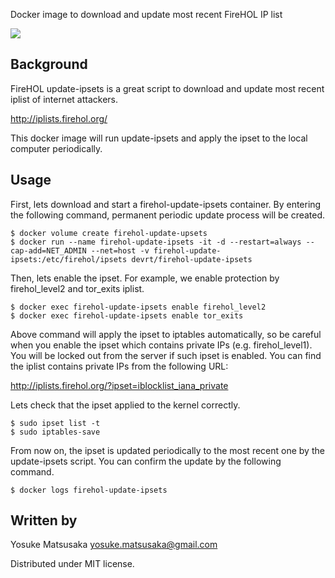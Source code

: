 Docker image to download and update most recent FireHOL IP list

[![](https://images.microbadger.com/badges/image/devrt/firehol-update-ipsets.svg)](https://microbadger.com/images/devrt/firehol-update-ipsets "Get your own image badge on microbadger.com")

Background
----------

FireHOL update-ipsets is a great script to download and update most recent iplist of internet attackers.

http://iplists.firehol.org/

This docker image will run update-ipsets and apply the ipset to the local computer periodically.

Usage
-----

First, lets download and start a firehol-update-ipsets container.
By entering the following command, permanent periodic update process will be created.

```
$ docker volume create firehol-update-upsets
$ docker run --name firehol-update-ipsets -it -d --restart=always --cap-add=NET_ADMIN --net=host -v firehol-update-ipsets:/etc/firehol/ipsets devrt/firehol-update-ipsets
```

Then, lets enable the ipset. For example, we enable protection by firehol_level2 and tor_exits iplist.

```
$ docker exec firehol-update-ipsets enable firehol_level2
$ docker exec firehol-update-ipsets enable tor_exits
```

Above command will apply the ipset to iptables automatically, so be careful when you enable the ipset which contains private IPs (e.g. firehol_level1).
You will be locked out from the server if such ipset is enabled.
You can find the iplist contains private IPs from the following URL:

http://iplists.firehol.org/?ipset=iblocklist_iana_private

Lets check that the ipset applied to the kernel correctly.

```
$ sudo ipset list -t
$ sudo iptables-save
```

From now on, the ipset is updated periodically to the most recent one by the update-ipsets script.
You can confirm the update by the following command.

```
$ docker logs firehol-update-ipsets
```

Written by
----------

Yosuke Matsusaka <yosuke.matsusaka@gmail.com>

Distributed under MIT license.
